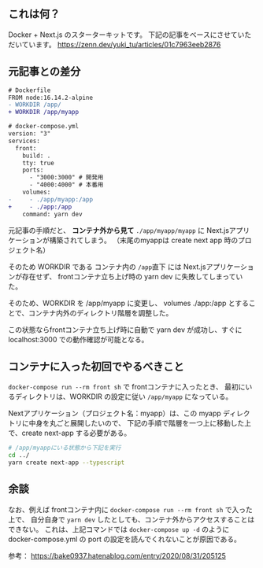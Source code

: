 ## これは何？
Docker + Next.js のスターターキットです。
下記の記事をベースにさせていただいています。
https://zenn.dev/yuki_tu/articles/01c7963eeb2876

## 元記事との差分

```diff
# Dockerfile
FROM node:16.14.2-alpine
- WORKDIR /app/
+ WORKDIR /app/myapp
```

```diff
# docker-compose.yml
version: "3"
services:
  front:
    build: .
    tty: true
    ports:
      - "3000:3000" # 開発用
      - "4000:4000" # 本番用
    volumes:
-     - ./app/myapp:/app
+     - ./app:/app
    command: yarn dev
```

元記事の手順だと、 **コンテナ外から見て** `./app/myapp/myapp` に Next.jsアプリケーションが構築されてしまう。
（末尾のmyappは create next app 時のプロジェクト名）

そのため WORKDIR である コンテナ内の `/app`直下 には Next.jsアプリケーションが存在せず、
frontコンテナ立ち上げ時の yarn dev に失敗してしまっていた。

そのため、WORKDIR を /app/myapp に変更し、
volumes ./app:/app とすることで、コンテナ内外のディレクトリ階層を調整した。

この状態ならfrontコンテナ立ち上げ時に自動で yarn dev が成功し、すぐに localhost:3000 での動作確認が可能となる。

## コンテナに入った初回でやるべきこと
`docker-compose run --rm front sh` で frontコンテナに入ったとき、
最初にいるディレクトリは、WORKDIR の設定に従い `/app/myapp` になっている。

Nextアプリケーション（プロジェクト名：myapp）は、この myapp ディレクトリに中身を丸ごと展開したいので、
下記の手順で階層を一つ上に移動した上で、create next-app する必要がある。

```bash
# /app/myappにいる状態から下記を実行
cd ../
yarn create next-app --typescript
```

## 余談

なお、例えば frontコンテナ内に `docker-compose run --rm front sh` で入った上で、
自分自身で `yarn dev` したとしても、コンテナ外からアクセスすることはできない。
これは、上記コマンドでは `docker-compose up -d` のように docker-compose.yml の port の設定を読んでくれないことが原因である。

参考：
https://bake0937.hatenablog.com/entry/2020/08/31/205125


